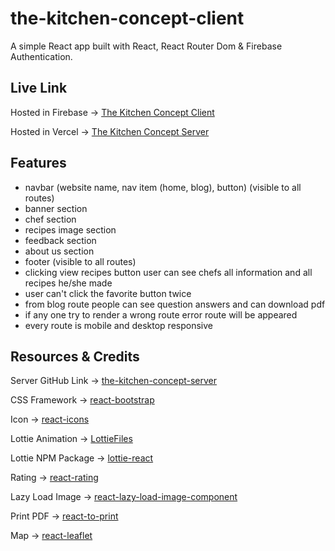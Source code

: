 # the-kitchen-concept-client
A simple React app built with React, React Router Dom & Firebase Authentication.

## Live Link
Hosted in Firebase -> [The Kitchen Concept Client](https://the-kitchen-concept.web.app)

Hosted in Vercel -> [The Kitchen Concept Server](https://the-kitchen-concept-server-imnahmed17.vercel.app)

## Features
* navbar (website name, nav item (home, blog), button) (visible to all routes)
* banner section
* chef section
* recipes image section
* feedback section
* about us section
* footer (visible to all routes)
* clicking view recipes button user can see chefs all information and all recipes he/she made
* user can't click the favorite button twice
* from blog route people can see question answers and can download pdf
* if any one try to render a wrong route error route will be appeared
* every route is mobile and desktop responsive

## Resources & Credits
Server GitHub Link -> [the-kitchen-concept-server](https://github.com/imnahmed17/the-kitchen-concept-server)

CSS Framework -> [react-bootstrap](https://react-bootstrap.github.io/getting-started/introduction)

Icon -> [react-icons](https://react-icons.github.io/react-icons)

Lottie Animation -> [LottieFiles](https://lottiefiles.com/featured)

Lottie NPM Package -> [lottie-react](https://www.npmjs.com/package/lottie-react)

Rating -> [react-rating](https://github.com/smastrom/react-rating)

Lazy Load Image -> [react-lazy-load-image-component](https://www.npmjs.com/package/react-lazy-load-image-component)

Print PDF -> [react-to-print](https://www.npmjs.com/package/react-to-print)

Map -> [react-leaflet](https://react-leaflet.js.org/docs/start-installation/)